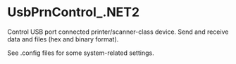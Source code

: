 # UsbPrnControl_.NET2
Control USB port connected printer/scanner-class device. Send and receive data and files (hex and binary format).

See .config files for some system-related settings.
